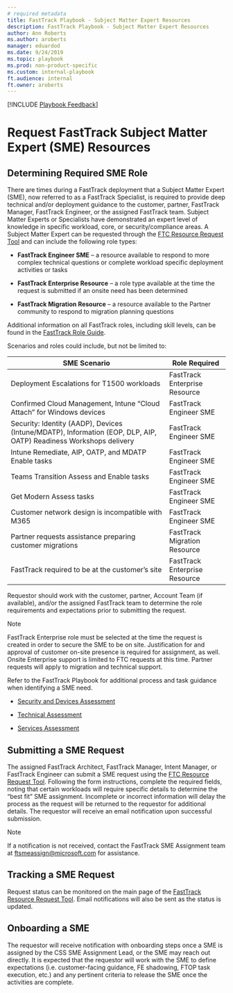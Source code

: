 ```yaml
---  
# required metadata  
title: FastTrack Playbook - Subject Matter Expert Resources
description: FastTrack Playbook - Subject Matter Expert Resources
author: Ann Roberts  
ms.author: aroberts 
manager: eduardod  
ms.date: 9/24/2019 
ms.topic: playbook  
ms.prod: non-product-specific  
ms.custom: internal-playbook  
ft.audience: internal  
ft.owner: aroberts
---  
```

[!INCLUDE [Playbook Feedback](./includes/questions-feedback.md)]  
# Request FastTrack Subject Matter Expert (SME) Resources

## Determining Required SME Role

There are times during a FastTrack deployment that a Subject Matter
Expert (SME), now referred to as a FastTrack Specialist, is required to
provide deep technical and/or deployment guidance to the customer,
partner, FastTrack Manager, FastTrack Engineer, or the assigned
FastTrack team. Subject Matter Experts or Specialists have demonstrated
an expert level of knowledge in specific workload, core, or
security/compliance areas. A Subject Matter Expert can be requested
through the [FTC Resource Request Tool](https://aka.ms/FTCResourceRequest) and can include the following role
types:

  - **FastTrack Engineer SME** – a resource available to respond to more
    complex technical questions or complete workload specific deployment
    activities or tasks

  - **FastTrack Enterprise Resource** – a role type available at the
    time the request is submitted if an onsite need has been determined

  - **FastTrack Migration Resource** – a resource available to the
    Partner community to respond to migration planning questions


Additional information on all FastTrack roles, including skill levels,
can be found in the [FastTrack Role
Guide](../role-guide/index.md).

Scenarios and roles could include, but not be limited to:

| **SME Scenario**                                                      | **Role Required**             |
| --------------------------------------------------------------------- | ----------------------------- |
| Deployment Escalations for T1500 workloads                            | FastTrack Enterprise Resource |
| Confirmed Cloud Management, Intune “Cloud Attach” for Windows devices | FastTrack Engineer SME        |
| Security: Identity (AADP), Devices (Intune/MDATP), Information (EOP, DLP, AIP, OATP) Readiness Workshops delivery | FastTrack Engineer SME        |
| Intune Remediate, AIP, OATP, and MDATP Enable tasks | FastTrack Engineer SME        |
| Teams Transition Assess and Enable tasks                              | FastTrack Engineer SME        |
| Get Modern Assess tasks                                               | FastTrack Engineer SME        |
| Customer network design is incompatible with M365                     | FastTrack Engineer SME        |
| Partner requests assistance preparing customer migrations             | FastTrack Migration Resource  |
| FastTrack required to be at the customer’s site                       | FastTrack Enterprise Resource |

Requestor should work with the customer, partner, Account Team (if
available), and/or the assigned FastTrack team to determine the role
requirements and expectations prior to submitting the request.

> [!NOTE]
> FastTrack Enterprise role must be selected at the time the request is created in order to secure the SME to be on site. Justification for and approval of customer on-site presence is required for assignment, as well. Onsite Enterprise support is limited to FTC requests at this time.  Partner requests will apply to migration and technical support.

Refer to the FastTrack Playbook for additional process and task guidance
when identifying a SME need.

  - [Security and Devices Assessment](assess-conduct-security-and-compliance-workshops.md)

  - [Technical Assessment](assess-conduct-technical-assessment.md)

  - [Services Assessment](assess-conduct-services-workshops.md)

## Submitting a SME Request

The assigned FastTrack Architect, FastTrack Manager, Intent Manager, or
FastTrack Engineer can submit a SME request using the [FTC Resource Request Tool](https://aka.ms/FTCResourceRequest). Following the form instructions, complete the required fields, noting that certain workloads will require specific details to determine the “best fit” SME assignment. Incomplete or incorrect information will delay the process as the request will be returned to the requestor for additional details. The requestor will receive an email notification upon successful submission.

> [!NOTE]
> If a notification is not received, contact the FastTrack SME Assignment team at [ftsmeassign@microsoft.com](mailto:ftsmeassign@microsoft.com) for assistance.

## Tracking a SME Request

Request status can be monitored on the main page of the [FastTrack Resource Request Tool](https://aka.ms/FTCResourceRequest).
Email notifications will also be sent as the status is updated.

## Onboarding a SME

The requestor will receive notification with onboarding steps once a SME
is assigned by the CSS SME Assignment Lead, or the SME may reach out
directly. It is expected that the requestor will work with the SME to
define expectations (i.e. customer-facing guidance, FE shadowing, FTOP
task execution, etc.) and any pertinent criteria to release the SME once
the activities are complete.
